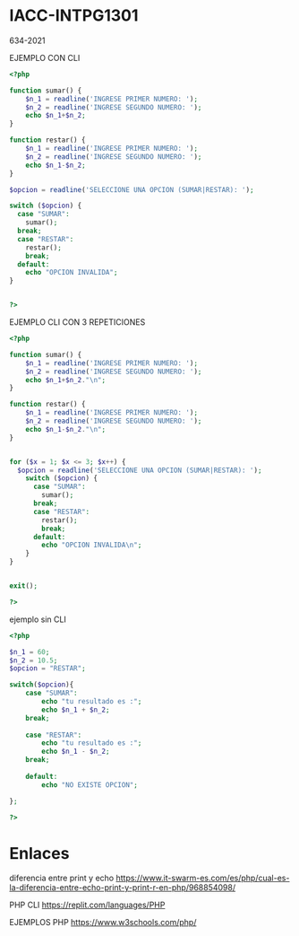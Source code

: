 # IACC-INTPG1301
634-2021

EJEMPLO CON CLI
```php
<?php

function sumar() {
	$n_1 = readline('INGRESE PRIMER NUMERO: ');
	$n_2 = readline('INGRESE SEGUNDO NUMERO: ');
    echo $n_1+$n_2;
}

function restar() {
  	$n_1 = readline('INGRESE PRIMER NUMERO: ');
	$n_2 = readline('INGRESE SEGUNDO NUMERO: ');
    echo $n_1-$n_2;
}

$opcion = readline('SELECCIONE UNA OPCION (SUMAR|RESTAR): ');

switch ($opcion) {
  case "SUMAR":
    sumar();
  break;
  case "RESTAR":
    restar();
    break;
  default:
    echo "OPCION INVALIDA";
}


?>
```


EJEMPLO CLI CON 3 REPETICIONES
```php
<?php

function sumar() {
	$n_1 = readline('INGRESE PRIMER NUMERO: ');
	$n_2 = readline('INGRESE SEGUNDO NUMERO: ');
    echo $n_1+$n_2."\n";
}

function restar() {
  	$n_1 = readline('INGRESE PRIMER NUMERO: ');
	$n_2 = readline('INGRESE SEGUNDO NUMERO: ');
    echo $n_1-$n_2."\n";
}


for ($x = 1; $x <= 3; $x++) {
  $opcion = readline('SELECCIONE UNA OPCION (SUMAR|RESTAR): ');
	switch ($opcion) {
	  case "SUMAR":
	    sumar();
	  break;
	  case "RESTAR":
	    restar();
	    break;
	  default:
	    echo "OPCION INVALIDA\n";
	}
}


exit();

?>
```


ejemplo sin CLI
```php
<?php

$n_1 = 60;
$n_2 = 10.5;
$opcion = "RESTAR";

switch($opcion){
	case "SUMAR":
    	echo "tu resultado es :";
        echo $n_1 + $n_2;
    break;
    
    case "RESTAR":
    	echo "tu resultado es :";
    	echo $n_1 - $n_2;
    break;
    
    default:
    	echo "NO EXISTE OPCION";

};

?>
```
# Enlaces
diferencia entre print y echo
https://www.it-swarm-es.com/es/php/cual-es-la-diferencia-entre-echo-print-y-print-r-en-php/968854098/

PHP CLI
https://replit.com/languages/PHP

EJEMPLOS PHP
https://www.w3schools.com/php/
